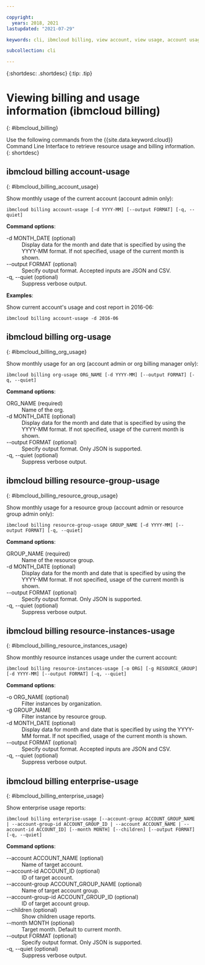 ```yaml
---

copyright:
  years: 2018, 2021
lastupdated: "2021-07-29"

keywords: cli, ibmcloud billing, view account, view usage, account usage, resource groups, resources, org-usage

subcollection: cli

---
```



{:shortdesc: .shortdesc}
{:tip: .tip}

# Viewing billing and usage information (ibmcloud billing)
{: #ibmcloud_billing}

Use the following commands from the {{site.data.keyword.cloud}} Command Line Interface to retrieve resource usage and billing information.
{: shortdesc}
 
## ibmcloud billing account-usage
{: #ibmcloud_billing_account_usage}

Show monthly usage of the current account (account admin only):
```
ibmcloud billing account-usage [-d YYYY-MM] [--output FORMAT] [-q, --quiet]
```

<strong>Command options</strong>:

<dl>
  <dt>-d MONTH_DATE (optional)</dt>
  <dd>Display data for the month and date that is specified by using the YYYY-MM format. If not specified, usage of the current month is shown.</dd>
  <dt>--output FORMAT (optional)</dt>
  <dd>Specify output format. Accepted inputs are JSON and CSV.</dd>
  <dt>-q, --quiet (optional)</dt>
  <dd>Suppress verbose output.</dd>
</dl>

<strong>Examples</strong>:

Show current account's usage and cost report in 2016-06:
```
ibmcloud billing account-usage -d 2016-06
```

## ibmcloud billing org-usage
{: #ibmcloud_billing_org_usage}

Show monthly usage for an org (account admin or org billing manager only):
```
ibmcloud billing org-usage ORG_NAME [-d YYYY-MM] [--output FORMAT] [-q, --quiet]
```

<strong>Command options</strong>:

<dl>
  <dt>ORG_NAME (required)</dt>
  <dd>Name of the org.</dd>
  <dt>-d MONTH_DATE (optional)</dt>
  <dd>Display data for the month and date that is specified by using the YYYY-MM format. If not specified, usage of the current month is shown.</dd>
  <dt>--output FORMAT (optional)</dt>
  <dd>Specify output format. Only JSON is supported.</dd>
  <dt>-q, --quiet (optional)</dt>
  <dd>Suppress verbose output.</dd>
</dl>

## ibmcloud billing resource-group-usage
{: #ibmcloud_billing_resource_group_usage}

Show monthly usage for a resource group (account admin or resource group admin only):
```
ibmcloud billing resource-group-usage GROUP_NAME [-d YYYY-MM] [--output FORMAT] [-q, --quiet]
```

<strong>Command options</strong>:

<dl>
  <dt>GROUP_NAME (required)</dt>
  <dd>Name of the resource group.</dd>
  <dt>-d MONTH_DATE (optional)</dt>
  <dd>Display data for the month and date that is specified by using the YYYY-MM format. If not specified, usage of the current month is shown.</dd>
  <dt>--output FORMAT (optional)</dt>
  <dd>Specify output format. Only JSON is supported.</dd>
  <dt>-q, --quiet (optional)</dt>
  <dd>Suppress verbose output.</dd>
</dl>

## ibmcloud billing resource-instances-usage
{: #ibmcloud_billing_resource_instances_usage}

Show monthly resource instances usage under the current account:
```
ibmcloud billing resource-instances-usage [-o ORG] [-g RESOURCE_GROUP] [-d YYYY-MM] [--output FORMAT] [-q, --quiet]
```

<strong>Command options</strong>:

<dl>
  <dt>-o ORG_NAME (optional)</dt>
  <dd>Filter instances by organization.</dd>
  <dt>-g GROUP_NAME</dt>
  <dd>Filter instance by resource group.</dd>
  <dt>-d MONTH_DATE (optional)</dt>
  <dd>Display data for month and date that is specified by using the YYYY-MM format. If not specified, usage of the current month is shown.</dd>
  <dt>--output FORMAT (optional)</dt>
  <dd>Specify output format. Accepted inputs are JSON and CSV.</dd>
  <dt>-q, --quiet (optional)</dt>
  <dd>Suppress verbose output.</dd>
</dl>

## ibmcloud billing enterprise-usage
{: #ibmcloud_billing_enterprise_usage}

Show enterprise usage reports:
```
ibmcloud billing enterprise-usage [--account-group ACCOUNT_GROUP_NAME | --account-group-id ACCOUNT_GROUP_ID | --account ACCOUNT_NAME | --account-id ACCOUNT_ID] [--month MONTH] [--children] [--output FORMAT] [-q, --quiet]
```

<strong>Command options</strong>:

<dl>
  <dt>--account ACCOUNT_NAME (optional)</dt>
  <dd>Name of target account.</dd>
  <dt>--account-id ACCOUNT_ID (optional)</dt>
  <dd>ID of target account.</dd>
  <dt>--account-group ACCOUNT_GROUP_NAME (optional)</dt>
  <dd>Name of target account group.</dd>
  <dt>--account-group-id ACCOUNT_GROUP_ID (optional)</dt>
  <dd>ID of target account group.</dd>
  <dt>--children (optional)</dt>
  <dd>Show children usage reports.</dd>
  <dt>--month MONTH (optional)</dt>
  <dd>Target month. Default to current month.</dd>
  <dt>--output FORMAT (optional)</dt>
  <dd>Specify output format. Only JSON is supported.</dd>
  <dt>-q, --quiet (optional)</dt>
  <dd>Suppress verbose output.</dd>
</dl>
